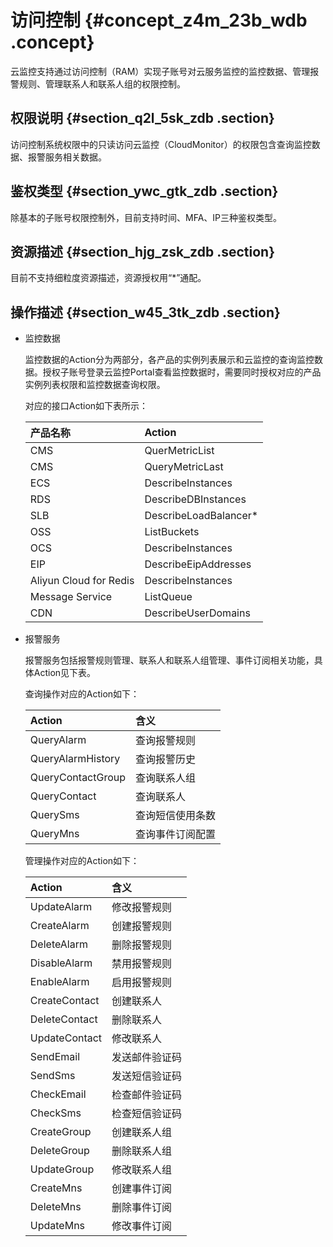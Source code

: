 # 访问控制 {#concept_z4m_23b_wdb .concept}

云监控支持通过访问控制（RAM）实现子账号对云服务监控的监控数据、管理报警规则、管理联系人和联系人组的权限控制。

## 权限说明 {#section_q2l_5sk_zdb .section}

访问控制系统权限中的只读访问云监控（CloudMonitor）的权限包含查询监控数据、报警服务相关数据。

## 鉴权类型 {#section_ywc_gtk_zdb .section}

除基本的子账号权限控制外，目前支持时间、MFA、IP三种鉴权类型。

## 资源描述 {#section_hjg_zsk_zdb .section}

目前不支持细粒度资源描述，资源授权用“\*”通配。

## 操作描述 {#section_w45_3tk_zdb .section}

-   监控数据

    监控数据的Action分为两部分，各产品的实例列表展示和云监控的查询监控数据。授权子账号登录云监控Portal查看监控数据时，需要同时授权对应的产品实例列表权限和监控数据查询权限。

    对应的接口Action如下表所示：

    |产品名称|Action|
    |:---|:-----|
    |CMS|QuerMetricList|
    |CMS|QueryMetricLast|
    |ECS|DescribeInstances|
    |RDS|DescribeDBInstances|
    |SLB|DescribeLoadBalancer\*|
    |OSS|ListBuckets|
    |OCS|DescribeInstances|
    |EIP|DescribeEipAddresses|
    |Aliyun Cloud for Redis|DescribeInstances|
    |Message Service|ListQueue|
    |CDN|DescribeUserDomains|

-   报警服务

    报警服务包括报警规则管理、联系人和联系人组管理、事件订阅相关功能，具体Action见下表。

    查询操作对应的Action如下：

    |Action|含义|
    |:-----|:-|
    |QueryAlarm|查询报警规则|
    |QueryAlarmHistory|查询报警历史|
    |QueryContactGroup|查询联系人组|
    |QueryContact|查询联系人|
    |QuerySms|查询短信使用条数|
    |QueryMns|查询事件订阅配置|

    管理操作对应的Action如下：

    |Action|含义|
    |:-----|:-|
    |UpdateAlarm|修改报警规则|
    |CreateAlarm|创建报警规则|
    |DeleteAlarm|删除报警规则|
    |DisableAlarm|禁用报警规则|
    |EnableAlarm|启用报警规则|
    |CreateContact|创建联系人|
    |DeleteContact|删除联系人|
    |UpdateContact|修改联系人|
    |SendEmail|发送邮件验证码|
    |SendSms|发送短信验证码|
    |CheckEmail|检查邮件验证码|
    |CheckSms|检查短信验证码|
    |CreateGroup|创建联系人组|
    |DeleteGroup|删除联系人组|
    |UpdateGroup|修改联系人组|
    |CreateMns|创建事件订阅|
    |DeleteMns|删除事件订阅|
    |UpdateMns|修改事件订阅|


